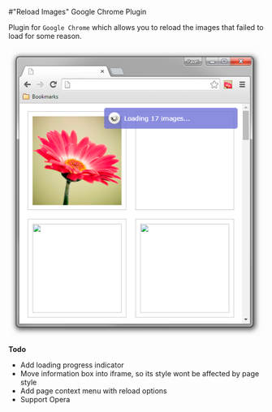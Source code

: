 #"Reload Images" Google Chrome Plugin

Plugin for `Google Chrome` which allows you to reload the images that failed to load for some reason.

![Image reloader](/img/screen_1.png?raw=true "Image reloader")

**Todo**

- Add loading progress indicator
- Move information box into iframe, so its style wont be affected by page style
- Add page context menu with reload options
- Support Opera